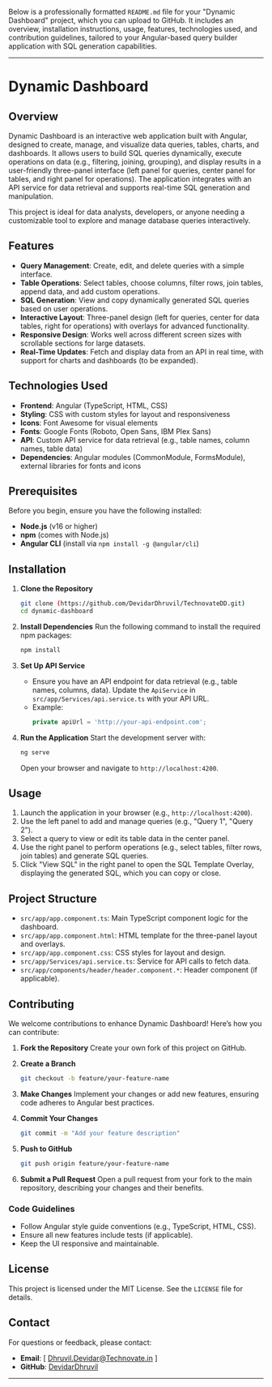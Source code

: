 Below is a professionally formatted `README.md` file for your "Dynamic Dashboard" project, which you can upload to GitHub. It includes an overview, installation instructions, usage, features, technologies used, and contribution guidelines, tailored to your Angular-based query builder application with SQL generation capabilities.

---

# Dynamic Dashboard

## Overview
Dynamic Dashboard is an interactive web application built with Angular, designed to create, manage, and visualize data queries, tables, charts, and dashboards. It allows users to build SQL queries dynamically, execute operations on data (e.g., filtering, joining, grouping), and display results in a user-friendly three-panel interface (left panel for queries, center panel for tables, and right panel for operations). The application integrates with an API service for data retrieval and supports real-time SQL generation and manipulation.

This project is ideal for data analysts, developers, or anyone needing a customizable tool to explore and manage database queries interactively.

## Features
- **Query Management**: Create, edit, and delete queries with a simple interface.
- **Table Operations**: Select tables, choose columns, filter rows, join tables, append data, and add custom operations.
- **SQL Generation**: View and copy dynamically generated SQL queries based on user operations.
- **Interactive Layout**: Three-panel design (left for queries, center for data tables, right for operations) with overlays for advanced functionality.
- **Responsive Design**: Works well across different screen sizes with scrollable sections for large datasets.
- **Real-Time Updates**: Fetch and display data from an API in real time, with support for charts and dashboards (to be expanded).

## Technologies Used
- **Frontend**: Angular (TypeScript, HTML, CSS)
- **Styling**: CSS with custom styles for layout and responsiveness
- **Icons**: Font Awesome for visual elements
- **Fonts**: Google Fonts (Roboto, Open Sans, IBM Plex Sans)
- **API**: Custom API service for data retrieval (e.g., table names, column names, table data)
- **Dependencies**: Angular modules (CommonModule, FormsModule), external libraries for fonts and icons

## Prerequisites
Before you begin, ensure you have the following installed:
- **Node.js** (v16 or higher)
- **npm** (comes with Node.js)
- **Angular CLI** (install via `npm install -g @angular/cli`)

## Installation

1. **Clone the Repository**
   ```bash
   git clone (https://github.com/DevidarDhruvil/TechnovateDD.git)
   cd dynamic-dashboard
   ```

2. **Install Dependencies**
   Run the following command to install the required npm packages:
   ```bash
   npm install
   ```

3. **Set Up API Service**
   - Ensure you have an API endpoint for data retrieval (e.g., table names, columns, data). Update the `ApiService` in `src/app/Services/api.service.ts` with your API URL.
   - Example:
     ```typescript
     private apiUrl = 'http://your-api-endpoint.com';
     ```

4. **Run the Application**
   Start the development server with:
   ```bash
   ng serve
   ```
   Open your browser and navigate to `http://localhost:4200`.

## Usage
1. Launch the application in your browser (e.g., `http://localhost:4200`).
2. Use the left panel to add and manage queries (e.g., "Query 1", "Query 2").
3. Select a query to view or edit its table data in the center panel.
4. Use the right panel to perform operations (e.g., select tables, filter rows, join tables) and generate SQL queries.
5. Click "View SQL" in the right panel to open the SQL Template Overlay, displaying the generated SQL, which you can copy or close.

## Project Structure
- `src/app/app.component.ts`: Main TypeScript component logic for the dashboard.
- `src/app/app.component.html`: HTML template for the three-panel layout and overlays.
- `src/app/app.component.css`: CSS styles for layout and design.
- `src/app/Services/api.service.ts`: Service for API calls to fetch data.
- `src/app/components/header/header.component.*`: Header component (if applicable).

## Contributing
We welcome contributions to enhance Dynamic Dashboard! Here’s how you can contribute:

1. **Fork the Repository**
   Create your own fork of this project on GitHub.

2. **Create a Branch**
   ```bash
   git checkout -b feature/your-feature-name
   ```

3. **Make Changes**
   Implement your changes or add new features, ensuring code adheres to Angular best practices.

4. **Commit Your Changes**
   ```bash
   git commit -m "Add your feature description"
   ```

5. **Push to GitHub**
   ```bash
   git push origin feature/your-feature-name
   ```

6. **Submit a Pull Request**
   Open a pull request from your fork to the main repository, describing your changes and their benefits.

### Code Guidelines
- Follow Angular style guide conventions (e.g., TypeScript, HTML, CSS).
- Ensure all new features include tests (if applicable).
- Keep the UI responsive and maintainable.

## License
This project is licensed under the MIT License. See the `LICENSE` file for details.

## Contact
For questions or feedback, please contact:
- **Email**: [ Dhruvil.Devidar@Technovate.in ]
- **GitHub**: [DevidarDhruvil](https://github.com/DevidarDhruvil)

---
